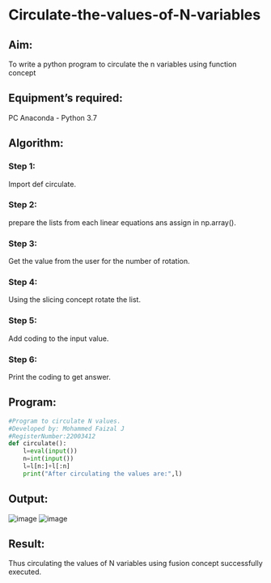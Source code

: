 # Circulate-the-values-of-N-variables
## Aim:
To write a python program to circulate the n variables using function concept
## Equipment’s required:
PC
Anaconda - Python 3.7
## Algorithm: 
### Step 1: 
Import def circulate.
### Step 2: 
prepare the lists from each linear equations ans assign in np.array().
### Step 3: 
Get the value from the user for the number of rotation.
### Step 4: 
Using the slicing concept rotate the list.

### Step 5: 
Add coding to the input value.
### Step 6: 
Print the coding to get answer.
## Program:
```python
#Program to circulate N values.
#Developed by: Mohammed Faizal J
#RegisterNumber:22003412
def circulate():
    l=eval(input())
    n=int(input())
    l=l[n:]+l[:n]
    print("After circulating the values are:",l)
```

## Output:
![image](https://user-images.githubusercontent.com/120553195/214841439-84487e7b-bc79-47cb-87fd-5a2a305d9309.png)
![image](https://user-images.githubusercontent.com/120553195/214841206-54b790af-a12a-4e7b-9fa7-ce6ffa4bb89a.png)

## Result:
Thus circulating the values of N variables using fusion concept successfully executed.
